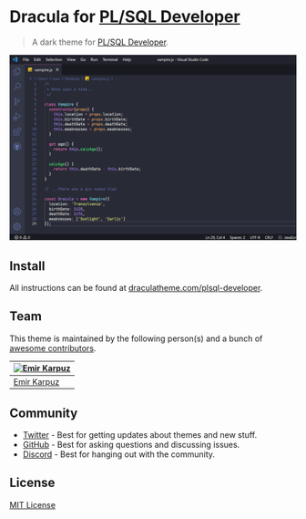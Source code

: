 # Dracula for [PL/SQL Developer](https://www.allroundautomations.com/products/pl-sql-developer)

> A dark theme for [PL/SQL Developer](https://draculatheme.com/plsql-developer).

![Screenshot](./screenshot.png)

## Install

All instructions can be found at [draculatheme.com/plsql-developer](https://draculatheme.com/plsql-developer).

## Team

This theme is maintained by the following person(s) and a bunch of [awesome contributors](https://github.com/dracula/plsql-developer/graphs/contributors).

| [![Emir Karpuz](https://github.com/emir-karpuz.png?size=100)](https://github.com/emir-karpuz) |
| --------------------------------------------------------------------------------------------- |
| [Emir Karpuz](https://github.com/emir-karpuz)                                                 |

## Community

- [Twitter](https://twitter.com/draculatheme) - Best for getting updates about themes and new stuff.
- [GitHub](https://github.com/dracula/dracula-theme/discussions) - Best for asking questions and discussing issues.
- [Discord](https://draculatheme.com/discord-invite) - Best for hanging out with the community.

## License

[MIT License](./LICENSE)
